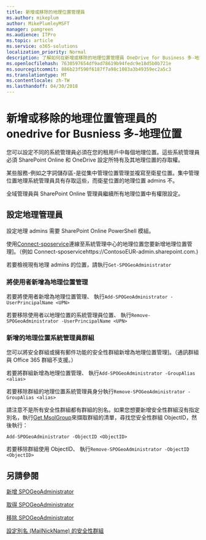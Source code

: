 ```yaml
---
title: 新增或移除的地理位置管理員
ms.author: mikeplum
author: MikePlumleyMSFT
manager: pamgreen
ms.audience: ITPro
ms.topic: article
ms.service: o365-solutions
localization_priority: Normal
description: 了解如何在新增或移除的地理位置管理員 OneDrive for Business 多-地理位置。
ms.openlocfilehash: 7630597654df9ad78619b94fedc9e18d5b0b721e
ms.sourcegitcommit: 886b23f590f6187f7a98c1083a3b49359ec2a5c3
ms.translationtype: MT
ms.contentlocale: zh-TW
ms.lasthandoff: 04/30/2018
---
```

# <a name="add-or-remove-a-geo-administrator-in-onedrive-for-busniess-multi-geo"></a>新增或移除的地理位置管理員的 onedrive for Busniess 多-地理位置

您可以設定不同的系統管理員必須在您的租用戶中每個地理位置。這些系統管理員必須 SharePoint Online 和 OneDrive 設定所特有及其地理位置的存取權。

某些服務-例如之字詞儲存區-是從集中管理位置管理並複寫至衛星位置。集中管理位置地理系統管理員具有存取這些，而衛星位置的地理位置 admins 不。

全域管理員與 SharePoint Online 管理員繼續所有地理位置中有權限設定。

## <a name="configuring-geo-administrators"></a>設定地理管理員

設定地理 admins 需要 SharePoint Online PowerShell 模組。

使用[Connect-sposervice](https://docs.microsoft.com/powershell/module/sharepoint-online/Connect-SPOService)連線至系統管理中心的地理位置您要新增地理位置管理]。（例如 Connect-sposervicehttps://ContosoEUR-admin.sharepoint.com.)

若要檢視現有地理 admins 的位置，請執行`Get-SPOGeoAdministrator`

### <a name="adding-a-user-as-a-geo-admin"></a>將使用者新增為地理位置管理

若要將使用者新增為地理位置管理、 執行`Add-SPOGeoAdministrator -UserPrincipalName <UPN>`

若要移除使用者以地理位置的系統管理員位置、 執行`Remove-SPOGeoAdministrator -UserPrincipalName <UPN>`

### <a name="adding-a-group-as-a-geo-admin"></a>新增的地理位置系統管理員群組

您可以將安全群組或擁有郵件功能的安全性群組新增為地理位置管理]。（通訊群組與 Office 365 群組不支援。）

若要將群組新增為地理位置管理、 執行`Add-SPOGeoAdministrator -GroupAlias <alias>`

若要移除群組的地理位置系統管理員身分執行`Remove-SPOGeoAdministrator -GroupAlias <alias>`

請注意不是所有安全性群組都有群組的別名。如果您想要新增安全性群組沒有指定別名，執行[Get MsolGroup](https://docs.microsoft.com/en-us/powershell/module/msonline/get-msolgroup)來擷取群組的清單，尋找您安全性群組 ObjectID，然後執行：

`Add-SPOGeoAdministrator -ObjectID <ObjectID>`

若要移除群組使用 ObjectID、 執行`Remove-SPOGeoAdministrator -ObjectID <ObjectID>`

## <a name="see-also"></a>另請參閱

[新增 SPOGeoAdministrator](https://docs.microsoft.com/powershell/module/sharepoint-online/add-spogeoadministrator)

[取得 SPOGeoAdministrator](https://docs.microsoft.com/powershell/module/sharepoint-online/get-spogeoadministrator)

[移除 SPOGeoAdministrator](https://docs.microsoft.com/powershell/module/sharepoint-online/remove-spogeoadministrator)

[設定別名 (MailNickName) 的安全性群組](https://docs.microsoft.com/en-us/powershell/module/azuread/set-azureadgroup)